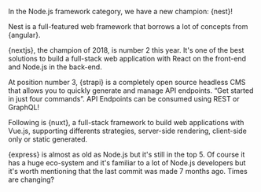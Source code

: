 In the Node.js framework category, we have a new champion: {nest}!

Nest is a full-featured web framework that borrows a lot of concepts from {angular}.

{nextjs}, the champion of 2018, is number 2 this year. It's one of the best solutions to build a full-stack web application with React on the front-end and Node.js in the back-end.

At position number 3, {strapi} is a completely open source headless CMS that allows you to quickly generate and manage API endpoints.
“Get started in just four commands”.
API Endpoints can be consumed using REST or GraphQL!

Following is {nuxt}, a full-stack framework to build web applications with Vue.js, supporting differents strategies, server-side rendering, client-side only or static generated.

{express} is almost as old as Node.js but it's still in the top 5. Of course it has a huge eco-system and it's familiar to a lot of Node.js developers but it's worth mentioning that the last commit was made 7 months ago. Times are changing?
